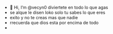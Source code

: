 - 👋 Hi, I’m @vecyn0 diviertete en todo lo que agas
-  se alque le disen loko  solo tu sabes lo que eres
-  exito y no te creas mas que nadie
-  rrecuerda que dios esta por encima de todo 
-

<!---
vecyn0/vecyn0 is a ✨ special ✨ repository because its `README.md` (this file) appears on your GitHub profile.
You can click the Preview link to take a look at your changes.
--->
